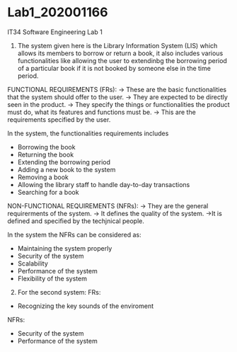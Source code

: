 # Lab1_202001166

IT34 Software Engineering Lab 1

1) The system given here is the Library Information System (LIS) which allows its members to borrow or return a book, it also includes various functionalities like 
allowing the user to extendinbg the borrowing period of a particular book if it is not booked by someone else in the time period.

FUNCTIONAL REQUIREMENTS (FRs):
-> These are the basic functionalities that the system should offer to the user.
-> They are expected to be directly seen in the product.
-> They specify the things or functionalities the product must do, what its features and functions must be.
-> This are the requirements specified by the user. 

In the system, the functionalities requirements includes
- Borrowing the book
- Returning the book
- Extending the borrowing period
- Adding a new book to the system
- Removing a book
- Allowing the library staff to handle day-to-day transactions
- Searching for a book

NON-FUNCTIONAL REQUIREMENTS (NFRs):
-> They are the general requirerments of the system.
-> It defines the quality of the system.
->It is defined and specified by the techjnical people.

In the system the NFRs can be considered as:
- Maintaining the system properly
- Security of the system
- Scalability
- Performance of the system
- Flexibility of the system

2) For the second system:
FRs:
- Recognizing the key sounds of the enviroment 

NFRs:
- Security of the system
- Performance of the system
